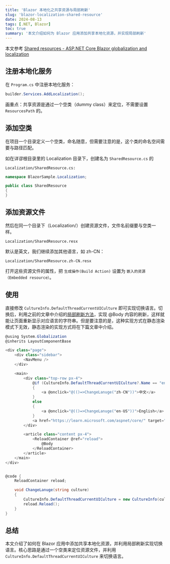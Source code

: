 ```yaml
---
title: 'Blazor 本地化之共享资源与局部刷新'
slug: 'blazor-localization-shared-resource'
date: 2024-08-13
tags: [.NET, Blazor]
toc: true
summary: '本文介绍如何为 Blazor 应用添加共享本地化资源，并实现局部刷新'
---
```


本文参考 [Shared resources - ASP.NET Core Blazor globalization and localization](https://learn.microsoft.com/en-us/aspnet/core/blazor/globalization-localization?view=aspnetcore-8.0#shared-resources)

## 注册本地化服务

在 `Program.cs` 中注册本地化服务：

```csharp
builder.Services.AddLocalization();
```

画重点：共享资源是通过一个空类（dummy class）来定位，不需要设置 `ResourcesPath` 的。

## 添加空类

在项目一个目录定义一个空类，命名随意，但需要注意的是，这个类的命名空间需要与路径匹配。

如在详谬根目录里的 Localization 目录下，创建名为 `SharedResource.cs` 的

`Localization/SharedResource.cs:`

```csharp
namespace BlazorSample.Localization;

public class SharedResource
{
}
```

## 添加资源文件

然后在同一个目录下（Localization/）创建资源文件，文件名前缀要与空类一样。

`Localization/SharedResource.resx`

默认是英文，我们继续添加其他语言，如 zh-CN：

`Localization/SharedResource.zh-CN.resx`

打开这些资源文件的属性，把 `生成操作(Build Action)` 设置为 `嵌入的资源（Embedded resource）`。

## 使用

直接修改 `CultureInfo.DefaultThreadCurrentUICulture` 即可实现切换语言。切换后，利用之前的文章中介绍的[局部刷新方法](./blazor-reload-partial)，实现 @Body 内容的刷新，这样就能让页面重新显示对应语言的字符串。但是要注意的是，这种实现方式在静态渲染模式下无效，静态渲染的实现方式将在下篇文章中介绍。


```csharp
@using System.Globalization
@inherits LayoutComponentBase

<div class="page">
    <div class="sidebar">
        <NavMenu />
    </div>

    <main>
        <div class="top-row px-4">
            @if (CultureInfo.DefaultThreadCurrentUICulture?.Name == "en-US")
            {
                <a @onclick="@(()=>ChangeLanuge("zh-CN"))">中文</a>
            }
            else
            {
                <a @onclick="@(()=>ChangeLanuge("en-US"))">English</a>
            }
            <a href="https://learn.microsoft.com/aspnet/core/" target="_blank">About</a>
        </div>

        <article class="content px-4">
            <ReloadContainer @ref="reload">
                @Body
            </ReloadContainer>
        </article>
    </main>
</div>


@code {
    ReloadContainer reload;

    void ChangeLanuge(string culture)
    {
        CultureInfo.DefaultThreadCurrentUICulture = new CultureInfo(culture);
        reload.Reload();
    }
}
```

## 总结

本文介绍了如何在 Blazor 应用中添加共享本地化资源，并利用局部刷新实现切换语言。核心思路是通过一个空类来定位资源文件，并利用 `CultureInfo.DefaultThreadCurrentUICulture` 来切换语言。


